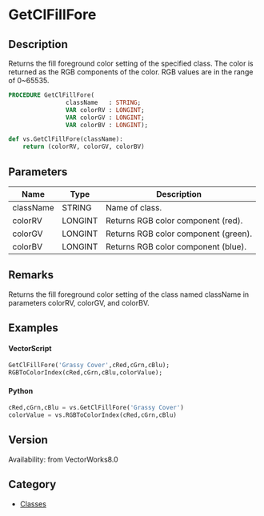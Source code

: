 # GetClFillFore

## Description
Returns the fill foreground color setting of the specified class. The color is returned as the RGB components of the color. RGB values are in the range of 0~65535.

```pascal
PROCEDURE GetClFillFore(
				className   : STRING;
				VAR colorRV : LONGINT;
				VAR colorGV : LONGINT;
				VAR colorBV : LONGINT);
```

```python
def vs.GetClFillFore(className):
    return (colorRV, colorGV, colorBV)
```

## Parameters
|Name|Type|Description|
|---|---|---|
|className|STRING|Name of class.|
|colorRV|LONGINT|Returns RGB color component (red).|
|colorGV|LONGINT|Returns RGB color component (green).|
|colorBV|LONGINT|Returns RGB color component (blue).|

## Remarks
Returns the fill foreground color setting of the class named className in parameters colorRV, colorGV, and colorBV.

## Examples
#### VectorScript ####
```pascal
GetClFillFore('Grassy Cover',cRed,cGrn,cBlu);
RGBToColorIndex(cRed,cGrn,cBlu,colorValue);
```
#### Python ####
```python
cRed,cGrn,cBlu = vs.GetClFillFore('Grassy Cover')
colorValue = vs.RGBToColorIndex(cRed,cGrn,cBlu)
```

## Version
Availability: from VectorWorks8.0

## Category
* [Classes](../Categories/Classes.md)
